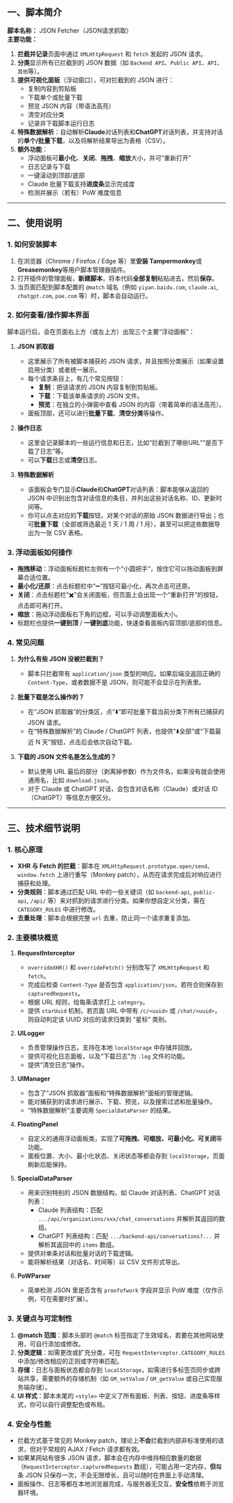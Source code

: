 ## 一、脚本简介

**脚本名称：** JSON Fetcher（JSON请求抓取）  
**主要功能：**  
1. **拦截并记录**页面中通过 `XMLHttpRequest` 和 `fetch` 发起的 JSON 请求。  
2. **分类**显示所有已拦截到的 JSON 数据（如 `Backend API`、`Public API`、`API`、`其他`等）。  
3. **提供可视化面板**（浮动窗口），可对拦截到的 JSON 进行：  
   - 复制内容到剪贴板  
   - 下载单个或批量下载  
   - 预览 JSON 内容（带语法高亮）  
   - 清空对应分类  
   - 记录并下载脚本运行日志  
4. **特殊数据解析**：自动解析**Claude**对话列表和**ChatGPT**对话列表，并支持对话的**单个/批量下载**，以及将解析结果导出为表格（CSV）。  
5. **额外功能**：  
   - 浮动面板可**最小化**、**关闭**、**拖拽**、**缩放**大小，并可“重新打开”  
   - 日志记录与下载  
   - 一键滚动到顶部/底部  
   - Claude 批量下载支持**进度条**显示完成度  
   - 检测并展示（若有）PoW 难度信息

---

## 二、使用说明

### 1. 如何安装脚本

1. 在浏览器（Chrome / Firefox / Edge 等）里**安装 Tampermonkey**或**Greasemonkey**等用户脚本管理器插件。  
2. 打开插件的管理面板，**新建脚本**，将本代码**全部复制**粘贴进去，然后**保存**。  
3. 当页面匹配到脚本配置的 `@match` 域名（例如 `yiyan.baidu.com`, `claude.ai`, `chatgpt.com`, `poe.com` 等）时，脚本会自动运行。

### 2. 如何查看/操作脚本界面

脚本运行后，会在页面右上方（或左上方）出现三个主要“浮动面板”：

1. **JSON 抓取器**  
   - 这里展示了所有被脚本捕获的 JSON 请求，并且按照分类展示（如果设置启用分类）或者统一展示。  
   - 每个请求条目上，有几个常见按钮：  
     - **复制**：把该请求的 JSON 内容复制到剪贴板。  
     - **下载**：下载该单条请求的 JSON 文件。  
     - **预览**：在独立的小弹窗中查看 JSON 的内容（带着简单的语法高亮）。  
   - 面板顶部，还可以进行**批量下载**、**清空分类**等操作。

2. **操作日志**  
   - 这里会记录脚本的一些运行信息和日志，比如“拦截到了哪些URL”“是否下载了日志”等。  
   - 可以**下载**日志或**清空**日志。  

3. **特殊数据解析**  
   - 该面板会专门显示**Claude**和**ChatGPT**对话列表：脚本能够从返回的 JSON 中识别出包含对话信息的条目，并列出这些对话名称、ID、更新时间等。  
   - 你可以点击对应的**下载**按钮，对某个对话的原始 JSON 数据进行导出；也可**批量下载**（全部或筛选最近 1 天 / 1 周 / 1 月），甚至可以把这些数据导出为一张 CSV 表格。

### 3. 浮动面板如何操作

- **拖拽移动**：浮动面板标题栏左侧有一个“小圆把手”，按住它可以拖动面板到屏幕合适位置。  
- **最小化/还原**：点击标题栏中“➖”按钮可最小化，再次点击可还原。  
- **关闭**：点击标题栏“✖️”会关闭面板，但页面上会出现一个“重新打开”的按钮，点击即可再打开。  
- **缩放**：拖动浮动面板右下角的边框，可以手动调整面板大小。  
- 标题栏也提供**一键到顶** / **一键到底**功能，快速查看面板内容顶部/底部的信息。

### 4. 常见问题

1. **为什么有些 JSON 没被拦截到？**  
   - 脚本只拦截带有 `application/json` 类型的响应。如果后端没返回正确的 `Content-Type`，或者数据不是 JSON，则可能不会显示在列表里。  

2. **批量下载是怎么操作的？**  
   - 在“JSON 抓取器”的分类区，点“⬇️”即可批量下载当前分类下所有已捕获的 JSON 请求。  
   - 在“特殊数据解析”的 Claude / ChatGPT 列表，也提供“⬇️全部”或“下载最近 N 天”按钮，点击后会依次自动下载。  

3. **下载的 JSON 文件名是怎么生成的？**  
   - 默认使用 URL 最后的部分（剥离掉参数）作为文件名，如果没有就会使用通用名，比如 `download.json`。  
   - 对于 Claude 或 ChatGPT 对话，会包含对话名称（Claude）或对话 ID（ChatGPT）等信息方便区分。

---

## 三、技术细节说明

### 1. 核心原理

- **XHR 与 Fetch 的拦截**：脚本在 `XMLHttpRequest.prototype.open/send`、`window.fetch` 上进行重写（Monkey patch），从而在请求完成后对响应进行捕获和处理。  
- **分类规则**：脚本通过匹配 URL 中的一些关键词（如 `backend-api`, `public-api`, `/api/` 等）来对抓到的请求进行分类。如果你想自定义分类，需在 `CATEGORY_RULES` 中进行修改。  
- **去重处理**：脚本会根据完整 `url` 去重，防止同一个请求重复添加。

### 2. 主要模块概览

1. **RequestInterceptor**  
   - `overrideXHR()` 和 `overrideFetch()` 分别改写了 `XMLHttpRequest` 和 `fetch`。  
   - 完成后检查 `Content-Type` 是否包含 `application/json`，若符合则保存到 `capturedRequests`。  
   - 根据 URL 规则，给每条请求打上 `category`。  
   - 提供 `starUuid` 机制，若页面 URL 中带有 `/c/<uuid>` 或 `/chat/<uuid>`，则自动判定该 UUID 对应的请求归类到 “星标” 类别。

2. **UILogger**  
   - 负责管理操作日志，支持在本地 `localStorage` 中存储并回放。  
   - 提供可视化日志面板，以及“下载日志”为 `.log` 文件的功能。  
   - 提供“清空日志”操作。

3. **UIManager**  
   - 包含了“JSON 抓取器”面板和“特殊数据解析”面板的管理逻辑。  
   - 能对捕获到的请求进行展示、下载、预览，以及搜索过滤和批量操作。  
   - “特殊数据解析”主要调用 `SpecialDataParser` 的结果。  

4. **FloatingPanel**  
   - 自定义的通用浮动面板类，实现了**可拖拽、可缩放、可最小化、可关闭**等功能。  
   - 面板位置、大小、最小化状态、关闭状态等都会存到 `localStorage`，页面刷新后能保持。

5. **SpecialDataParser**  
   - 用来识别特别的 JSON 数据结构，如 Claude 对话列表、ChatGPT 对话列表：  
     - Claude 列表结构：匹配 `.../api/organizations/xxx/chat_conversations` 并解析其返回的数组。  
     - ChatGPT 列表结构：匹配 `.../backend-api/conversations?...` 并解析其返回中的 `items` 数组。  
   - 提供对单条对话和批量对话的下载逻辑。  
   - 能将解析结果（对话名、时间等）以 CSV 文件形式导出。

6. **PoWParser**  
   - 简单检测 JSON 里是否含有 `proofofwork` 字段并显示 PoW 难度（仅作示例，可在需要时扩展）。

### 3. 关键点与可定制性

1. **@match 范围**：脚本头部的 `@match` 标签指定了生效域名，若要在其他网站使用，可自行添加或修改。  
2. **分类逻辑**：如需更改或扩充分类，可在 `RequestInterceptor.CATEGORY_RULES` 中添加/修改相应的正则或字符串匹配。  
3. **存储**：日志与面板状态都会存到 `localStorage`，如需进行多标签页同步或跨站共享，需要额外的存储机制（如 `GM_setValue` / `GM_getValue` 或自己实现服务端存储）。  
4. **UI 样式**：脚本末尾的 `<style>` 中定义了所有面板、列表、按钮、进度条等样式，你可以自行调整配色或布局。

### 4. 安全与性能

- 拦截方式基于常见的 Monkey patch，理论上**不会**拦截到内部非标准使用的请求，但对于常规的 AJAX / Fetch 请求都有效。  
- 如果某网站有很多 JSON 请求，脚本会在内存中维持相应数量的数据（`RequestInterceptor.capturedRequests` 数组），可能占用一定内存，**但**每条 JSON 只保存一次，不会无限增长，且可以随时在界面上手动清理。  
- 面板操作、日志等都在本地浏览器完成，与服务器无交互，**安全性**依赖于浏览器环境。